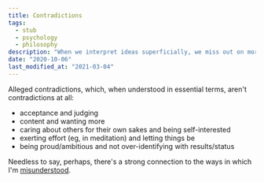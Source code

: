 ```yaml
---
title: Contradictions
tags:
  - stub
  - psychology
  - philosophy
description: "When we interpret ideas superficially, we miss out on more robust, nuanced, and useful ways of being."
date: "2020-10-06"
last_modified_at: "2021-03-04"
---
```


Alleged contradictions, which, when understood in essential terms, aren't contradictions at all:

* acceptance and judging
* content and wanting more
* caring about others for their own sakes and being self-interested
* exerting effort (eg, in meditation) and letting things be
* being proud/ambitious and not over-identifying with results/status

Needless to say, perhaps, there's a strong connection to the ways in which I'm [misunderstood](/misunderstood/).
